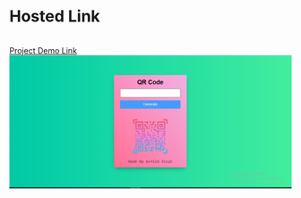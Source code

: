 # Hosted Link
<br />
<a href="https://arvindsingh99.github.io/JavaScript-QR-Code-Generator/" class="button">Project Demo Link</a>
<img src="./assets/images/demo.PNG" alt="...">

